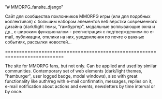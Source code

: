 "# MMORPG_fansite_django" 

Сайт для сообщества поклонников MMORPG игры (или для подобных коллективов) с 
большим набором элементов веб вёрстки современного дизайна (dark/light темы, "гамбургер",
модальные всплывающие окна и др., с широким функционалом - реегистрация с подтверждением по e-mail, публикации, отклики на них,
уведомления по почте о важных событиях, рассылки новостей...
 
===========================================================================

The site for MMORPG fans, but not only. Can be applied and used by similar communities.
Contemporary set of web elements (dark/light themes, "hamburger", user logged badge,
modal windows), also with great functionality like auth/reg with e-mail confirmatin, messages, replies on it, e-mail 
notification about actions and events, newsletters by time interval or by once.

